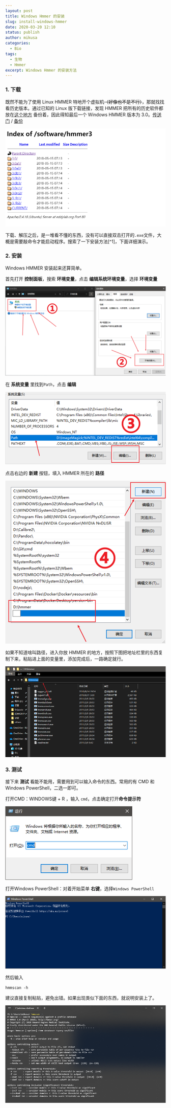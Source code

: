 ```yaml
---
layout: post
title: Windows Hmmer 的安装
slug: install-windows-hmmer
date: 2020-03-20 12:10
status: publish
author: mikusa
categories: 
  - Bio
tags: 
  - 生物
  - Hmmer
excerpt: Windows Hmmer 的安装方法
---
```

### 1. 下载

既然不能为了使用 Linux HMMER 特地开个虚拟机~~（好像也不是不行）~~，那就找找看历史版本。通过已知的 Linux 版下载链接，发现 HMMER 把所有的历史软件都放在[这个地方](http://eddylab.org/software/) 备份着，因此得知最后一个 Windows HMMER 版本为 3.0。[传送门](http://eddylab.org/software/hmmer3/3.0/hmmer-3.0-windows.zip)  / [备份](https://www.lanzous.com/iafa2sf)

![](./images/windows-hmmer-install/image-20200311194211778.png)

下载、解压之后，是一堆看不懂的东西，没有可以直接双击打开的`.exe`文件，大概是需要敲命令才能启动程序。搜索了一下安装方法[^1]，下面详细演示。

### 2. 安装

Windows HMMER 安装起来还算简单。

首先打开 **控制面板**，搜索 **环境变量**，点击 **编辑系统环境变量**，选择 **环境变量**

![](./images/windows-hmmer-install/image-20200318180505633.png#vwid=1078&vhei=598)



在 **系统变量** 里找到`Path`，点击 **编辑**

![image-20200318182918857](./images/windows-hmmer-install/image-20200318182918857.png#vwid=592&vhei=266)

点击右边的 **新建** 按钮，填入 HMMER 所在的 **路径**

![image-20200318183107408](./images/windows-hmmer-install/image-20200318183107408.png#vwid=525&vhei=531)

如果不知道啥叫路径，进入你放 HMMER 的地方，按照下图把地址栏里的东西复制下来，粘贴进上面的变量里，添加完成后，一路确定就行。

![](./images/windows-hmmer-install/image-20200311220644025.png#vwid=924&vhei=521)

### 3. 测试

接下来 **测试** 看能不能用，需要用到可以输入命令的东西。常用的有 CMD 和 Windows PowerShell，二选一即可。

打开CMD：WINDOWS键 + R ，输入 `cmd`，点击确定打开**命令提示符**

![](./images/windows-hmmer-install/image-20200311221032264.png#vwid=399&vhei=230)

打开Windows PowerShell：对着开始菜单 **右键**，选择`Windows PowerShell`

![](./images/windows-hmmer-install/image-20200311221357201.png#vwid=859&vhei=386)

然后输入

```
hmmscan -h
```

建议直接复制粘贴，避免出错。如果出现类似下面的东西，就说明安装上了。

![图示](./images/windows-hmmer-install/image-20200311221617658.png#vwid=945&vhei=572)


